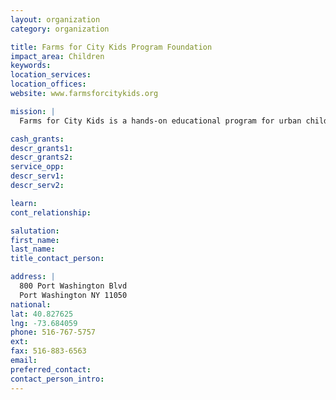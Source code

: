 ```yaml
---
layout: organization
category: organization

title: Farms for City Kids Program Foundation
impact_area: Children
keywords: 
location_services: 
location_offices: 
website: www.farmsforcitykids.org

mission: |
  Farms for City Kids is a hands-on educational program for urban children that focuses on practical learning and teamwork as kids care for farm animals and crops.

cash_grants: 
descr_grants1: 
descr_grants2: 
service_opp: 
descr_serv1: 
descr_serv2: 

learn: 
cont_relationship: 

salutation: 
first_name: 
last_name: 
title_contact_person: 

address: |
  800 Port Washington Blvd  
  Port Washington NY 11050
national: 
lat: 40.827625
lng: -73.684059
phone: 516-767-5757
ext: 
fax: 516-883-6563
email: 
preferred_contact: 
contact_person_intro: 
---
```


